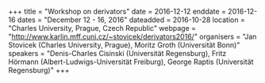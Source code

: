 +++
title = "Workshop on derivators"
date = 2016-12-12
enddate = 2016-12-16
dates = "December 12 - 16, 2016"
dateadded = 2016-10-28
location = "Charles University, Prague, Czech Republic"
webpage = "http://www.karlin.mff.cuni.cz/~stovicek/derivators2016/"
organisers = "Jan Stovicek (Charles University, Prague), Moritz Groth (Universität Bonn)"
speakers = "Denis-Charles Cisinski (Universität Regensburg), Fritz Hörmann (Albert-Ludwigs-Universität Freiburg), George Raptis (Universität Regensburg)"
+++
